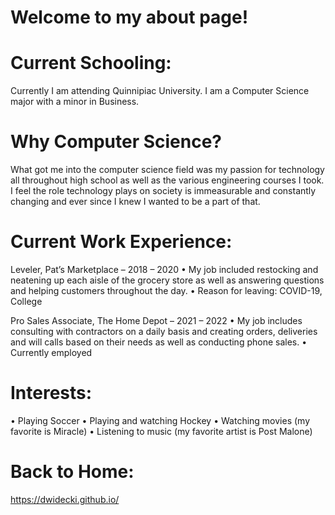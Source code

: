 # Welcome to my about page!

# Current Schooling:

Currently I am attending Quinnipiac University. I am a Computer Science major with a minor in Business.

# Why Computer Science?

What got me into the computer science field was my passion for technology all throughout high school as well as the various engineering courses I took. I feel the role technology plays on society is immeasurable and constantly changing and ever since I knew I wanted to be a part of that.

# Current Work Experience:

Leveler, Pat’s Marketplace – 2018 – 2020
•	My job included restocking and neatening up each aisle of the grocery store as well as answering questions and helping customers throughout the day.
•	Reason for leaving: COVID-19, College

Pro Sales Associate, The Home Depot –	2021 – 2022
•	My job includes consulting with contractors on a daily basis and creating orders, deliveries and will calls based on their needs as well as conducting phone sales.
•	Currently employed

# Interests:

•	Playing Soccer
•	Playing and watching Hockey
•	Watching movies (my favorite is Miracle)
•	Listening to music (my favorite artist is Post Malone)

# Back to Home:

https://dwidecki.github.io/
